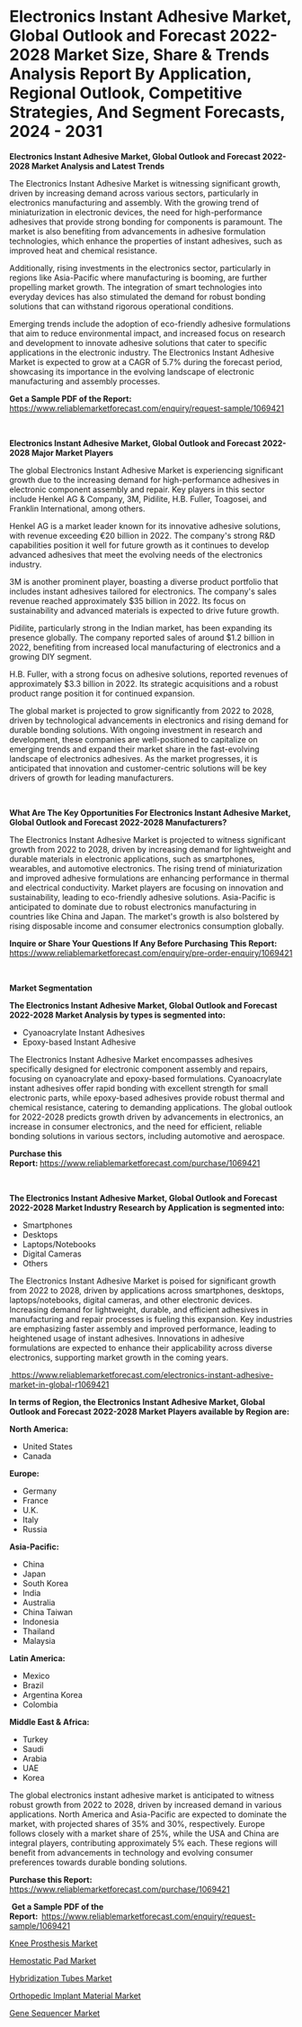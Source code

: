 <p><h1>Electronics Instant Adhesive Market, Global Outlook and Forecast 2022-2028 Market Size, Share & Trends Analysis Report By Application, Regional Outlook, Competitive Strategies, And Segment Forecasts, 2024 - 2031</h1></p><p><strong>Electronics Instant Adhesive Market, Global Outlook and Forecast 2022-2028 Market Analysis and Latest Trends</strong></p>
<p><p>The Electronics Instant Adhesive Market is witnessing significant growth, driven by increasing demand across various sectors, particularly in electronics manufacturing and assembly. With the growing trend of miniaturization in electronic devices, the need for high-performance adhesives that provide strong bonding for components is paramount. The market is also benefiting from advancements in adhesive formulation technologies, which enhance the properties of instant adhesives, such as improved heat and chemical resistance.</p><p>Additionally, rising investments in the electronics sector, particularly in regions like Asia-Pacific where manufacturing is booming, are further propelling market growth. The integration of smart technologies into everyday devices has also stimulated the demand for robust bonding solutions that can withstand rigorous operational conditions.</p><p>Emerging trends include the adoption of eco-friendly adhesive formulations that aim to reduce environmental impact, and increased focus on research and development to innovate adhesive solutions that cater to specific applications in the electronic industry. The Electronics Instant Adhesive Market is expected to grow at a CAGR of 5.7% during the forecast period, showcasing its importance in the evolving landscape of electronic manufacturing and assembly processes.</p></p>
<p><strong>Get a Sample PDF of the Report:&nbsp;</strong> <a href="https://www.reliablemarketforecast.com/enquiry/request-sample/1069421">https://www.reliablemarketforecast.com/enquiry/request-sample/1069421</a></p>
<p>&nbsp;</p>
<p><strong>Electronics Instant Adhesive Market, Global Outlook and Forecast 2022-2028 Major Market Players</strong></p>
<p><p>The global Electronics Instant Adhesive Market is experiencing significant growth due to the increasing demand for high-performance adhesives in electronic component assembly and repair. Key players in this sector include Henkel AG & Company, 3M, Pidilite, H.B. Fuller, Toagosei, and Franklin International, among others.</p><p>Henkel AG is a market leader known for its innovative adhesive solutions, with revenue exceeding €20 billion in 2022. The company's strong R&D capabilities position it well for future growth as it continues to develop advanced adhesives that meet the evolving needs of the electronics industry.</p><p>3M is another prominent player, boasting a diverse product portfolio that includes instant adhesives tailored for electronics. The company's sales revenue reached approximately $35 billion in 2022. Its focus on sustainability and advanced materials is expected to drive future growth.</p><p>Pidilite, particularly strong in the Indian market, has been expanding its presence globally. The company reported sales of around $1.2 billion in 2022, benefiting from increased local manufacturing of electronics and a growing DIY segment.</p><p>H.B. Fuller, with a strong focus on adhesive solutions, reported revenues of approximately $3.3 billion in 2022. Its strategic acquisitions and a robust product range position it for continued expansion.</p><p>The global market is projected to grow significantly from 2022 to 2028, driven by technological advancements in electronics and rising demand for durable bonding solutions. With ongoing investment in research and development, these companies are well-positioned to capitalize on emerging trends and expand their market share in the fast-evolving landscape of electronics adhesives. As the market progresses, it is anticipated that innovation and customer-centric solutions will be key drivers of growth for leading manufacturers.</p></p>
<p>&nbsp;</p>
<p><strong>What Are The Key Opportunities For Electronics Instant Adhesive Market, Global Outlook and Forecast 2022-2028 Manufacturers?</strong></p>
<p><p>The Electronics Instant Adhesive Market is projected to witness significant growth from 2022 to 2028, driven by increasing demand for lightweight and durable materials in electronic applications, such as smartphones, wearables, and automotive electronics. The rising trend of miniaturization and improved adhesive formulations are enhancing performance in thermal and electrical conductivity. Market players are focusing on innovation and sustainability, leading to eco-friendly adhesive solutions. Asia-Pacific is anticipated to dominate due to robust electronics manufacturing in countries like China and Japan. The market's growth is also bolstered by rising disposable income and consumer electronics consumption globally.</p></p>
<p><strong>Inquire or Share Your Questions If Any Before Purchasing This Report:</strong> <a href="https://www.reliablemarketforecast.com/enquiry/pre-order-enquiry/1069421">https://www.reliablemarketforecast.com/enquiry/pre-order-enquiry/1069421</a></p>
<p>&nbsp;</p>
<p><strong>Market Segmentation</strong></p>
<p><strong>The Electronics Instant Adhesive Market, Global Outlook and Forecast 2022-2028 Market Analysis by types is segmented into:</strong></p>
<p><ul><li>Cyanoacrylate Instant Adhesives</li><li>Epoxy-based Instant Adhesive</li></ul></p>
<p><p>The Electronics Instant Adhesive Market encompasses adhesives specifically designed for electronic component assembly and repairs, focusing on cyanoacrylate and epoxy-based formulations. Cyanoacrylate instant adhesives offer rapid bonding with excellent strength for small electronic parts, while epoxy-based adhesives provide robust thermal and chemical resistance, catering to demanding applications. The global outlook for 2022-2028 predicts growth driven by advancements in electronics, an increase in consumer electronics, and the need for efficient, reliable bonding solutions in various sectors, including automotive and aerospace.</p></p>
<p><strong>Purchase this Report:&nbsp;</strong><a href="https://www.reliablemarketforecast.com/purchase/1069421">https://www.reliablemarketforecast.com/purchase/1069421</a></p>
<p>&nbsp;</p>
<p><strong>The Electronics Instant Adhesive Market, Global Outlook and Forecast 2022-2028 Market Industry Research by Application is segmented into:</strong></p>
<p><ul><li>Smartphones</li><li>Desktops</li><li>Laptops/Notebooks</li><li>Digital Cameras</li><li>Others</li></ul></p>
<p><p>The Electronics Instant Adhesive Market is poised for significant growth from 2022 to 2028, driven by applications across smartphones, desktops, laptops/notebooks, digital cameras, and other electronic devices. Increasing demand for lightweight, durable, and efficient adhesives in manufacturing and repair processes is fueling this expansion. Key industries are emphasizing faster assembly and improved performance, leading to heightened usage of instant adhesives. Innovations in adhesive formulations are expected to enhance their applicability across diverse electronics, supporting market growth in the coming years.</p></p>
<p><a href="https://www.reliablemarketforecast.com/electronics-instant-adhesive-market-in-global-r1069421">&nbsp;https://www.reliablemarketforecast.com/electronics-instant-adhesive-market-in-global-r1069421</a></p>
<p><strong>In terms of Region, the Electronics Instant Adhesive Market, Global Outlook and Forecast 2022-2028 Market Players available by Region are:</strong></p>
<p>
    <p> <strong> North America: </strong>
        <ul>
            <li>United States</li>
            <li>Canada</li>
        </ul>
        </p> 
    <p> <strong> Europe: </strong>
        <ul>
            <li>Germany</li>
            <li>France</li>
            <li>U.K.</li>
            <li>Italy</li>
            <li>Russia</li>
        </ul>
        </p> 
    <p> <strong> Asia-Pacific: </strong>
        <ul>
            <li>China</li>
            <li>Japan</li>
            <li>South Korea</li>
            <li>India</li>
            <li>Australia</li>
            <li>China Taiwan</li>
            <li>Indonesia</li>
            <li>Thailand</li>
            <li>Malaysia</li>
        </ul>
        </p> 
    <p> <strong> Latin America: </strong>
        <ul>
            <li>Mexico</li>
            <li>Brazil</li>
            <li>Argentina Korea</li>
            <li>Colombia</li>
        </ul>
        </p> 
    <p> <strong> Middle East & Africa: </strong>
        <ul>
            <li>Turkey</li>
            <li>Saudi</li>
            <li>Arabia</li>
            <li>UAE</li>
            <li>Korea</li>
        </ul>
    </p>
    </p>
<p><p>The global electronics instant adhesive market is anticipated to witness robust growth from 2022 to 2028, driven by increased demand in various applications. North America and Asia-Pacific are expected to dominate the market, with projected shares of 35% and 30%, respectively. Europe follows closely with a market share of 25%, while the USA and China are integral players, contributing approximately 5% each. These regions will benefit from advancements in technology and evolving consumer preferences towards durable bonding solutions.</p></p>
<p><strong>Purchase this Report: </strong><a href="https://www.reliablemarketforecast.com/purchase/1069421">https://www.reliablemarketforecast.com/purchase/1069421</a></p>
<p>&nbsp;<strong>Get a Sample PDF of the Report:&nbsp;&nbsp;</strong><a href="https://www.reliablemarketforecast.com/enquiry/request-sample/1069421">https://www.reliablemarketforecast.com/enquiry/request-sample/1069421</a></p>
<p><strong></strong></p>
<p><p><a href="https://www.linkedin.com/pulse/knee-prosthesis-market-global-regional-analysis-2024-2031-kkmxe?trackingId=u32QUZpIQTiYguWUEFeeGg%3D%3D">Knee Prosthesis Market</a></p><p><a href="https://www.linkedin.com/pulse/hemostatic-pad-market-industry-trends-forecast-period-from-6deee?trackingId=AcDluhqeRfCC7d8eIPSTkw%3D%3D">Hemostatic Pad Market</a></p><p><a href="https://www.linkedin.com/pulse/hybridization-tubes-market-revolution-2024-2031-trends-xirwe?trackingId=w2IyvB00QXaSTMSh%2FvEynw%3D%3D">Hybridization Tubes Market</a></p><p><a href="https://www.linkedin.com/pulse/orthopedic-implant-material-market-emerging-trends-future-xhiwe?trackingId=8aWzgKW3SeaOQ1Q6wgQfmQ%3D%3D">Orthopedic Implant Material Market</a></p><p><a href="https://www.linkedin.com/pulse/gene-sequencer-market-overview-global-trends-future-prospects-qjare?trackingId=8y4js5%2BvQs%2BzlLB7NioBbA%3D%3D">Gene Sequencer Market</a></p></p>